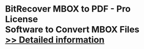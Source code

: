 # BitRecover MBOX to PDF - Pro License<br />Software to Convert MBOX Files<br />[>> Detailed information](https://secure.shareit.com/shareit/product.html?productid=300810662&affiliateid=200057808)